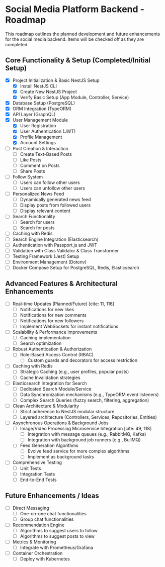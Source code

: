 # Social Media Platform Backend - Roadmap

This roadmap outlines the planned development and future enhancements for the social media backend. Items will be checked off as they are completed.

## Core Functionality & Setup (Completed/Initial Setup)

* [x] Project Initialization & Basic NestJS Setup
  * [x] Install NestJS CLI
  * [x] Create New NestJS Project
  * [x] Verify Basic Setup (App Module, Controller, Service)
* [X] Database Setup (PostgreSQL)
* [X] ORM Integration (TypeORM)
* [X] API Layer (GraphQL)
* [x] User Management Module
  * [x] User Registration
  * [x] User Authentication (JWT)
  * [x] Profile Management
  * [x] Account Settings
* [ ] Post Creation & Interaction
  * [ ] Create Text-Based Posts
  * [ ] Like Posts
  * [ ] Comment on Posts
  * [ ] Share Posts
* [ ] Follow System
  * [ ] Users can follow other users
  * [ ] Users can unfollow other users
* [ ] Personalized News Feed
  * [ ] Dynamically generated news feed
  * [ ] Display posts from followed users
  * [ ] Display relevant content
* [ ] Search Functionality
  * [ ] Search for users
  * [ ] Search for posts
* [ ] Caching with Redis
* [ ] Search Engine Integration (Elasticsearch)
* [ ] Authentication with Passport.js and JWT
* [ ] Validation with Class Validator & Class Transformer
* [ ] Testing Framework (Jest) Setup
* [ ] Environment Management (Dotenv)
* [ ] Docker Compose Setup for PostgreSQL, Redis, Elasticsearch

## Advanced Features & Architectural Enhancements

* [ ] Real-time Updates (Planned/Future) [cite: 11, 116]
  * [ ] Notifications for new likes
  * [ ] Notifications for new comments
  * [ ] Notifications for new followers
  * [ ] Implement WebSockets for instant notifications
* [ ] Scalability & Performance Improvements
  * [ ] Caching implementation
  * [ ] Search optimization
* [ ] Robust Authentication & Authorization
  * [ ] Role-Based Access Control (RBAC)
    * [ ] Custom guards and decorators for access restriction
* [ ] Caching with Redis
  * [ ] Strategic Caching (e.g., user profiles, popular posts)
  * [ ] Cache Invalidation strategies
* [ ] Elasticsearch Integration for Search
  * [ ] Dedicated Search Module/Service
  * [ ] Data Synchronization mechanisms (e.g., TypeORM event listeners)
  * [ ] Complex Search Queries (fuzzy search, filtering, aggregation)
* [ ] Clean Architecture & Modularity
  * [ ] Strict adherence to NestJS modular structure
  * [ ] Layered architecture (Controllers, Services, Repositories, Entities)
* [ ] Asynchronous Operations & Background Jobs
  * [ ] Image/Video Processing Microservice Integration [cite: 49, 118]
    * [ ] Integration with message queues (e.g., RabbitMQ, Kafka)
    * [ ] Integration with background job runners (e.g., BullMQ)
  * [ ] Feed Generation Algorithms
    * [ ] Evolve feed service for more complex algorithms
    * [ ] Implement as background tasks
* [ ] Comprehensive Testing
  * [ ] Unit Tests
  * [ ] Integration Tests
  * [ ] End-to-End Tests

## Future Enhancements / Ideas

* [ ] Direct Messaging
  * [ ] One-on-one chat functionalities
  * [ ] Group chat functionalities
* [ ] Recommendation Engine
  * [ ] Algorithms to suggest users to follow
  * [ ] Algorithms to suggest posts to view
* [ ] Metrics & Monitoring
  * [ ] Integrate with Prometheus/Grafana
* [ ] Container Orchestration
  * [ ] Deploy with Kubernetes
